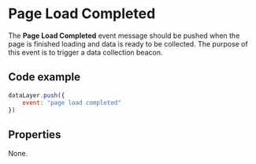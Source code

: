 # Page Load Completed

The **Page Load Completed** event message should be pushed when the page is finished loading and data is ready to be collected. The purpose of this event is to trigger a data collection beacon.

## Code example

```js
dataLayer.push({
    event: "page load completed"
})
```

## Properties

None.